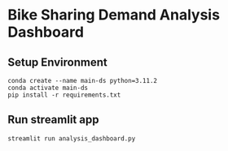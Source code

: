 # Bike Sharing Demand Analysis Dashboard

## Setup Environment
```
conda create --name main-ds python=3.11.2
conda activate main-ds
pip install -r requirements.txt
```

## Run streamlit app
```
streamlit run analysis_dashboard.py
```
